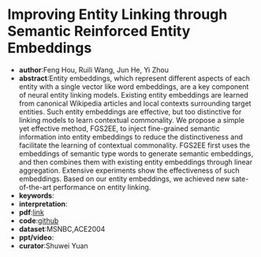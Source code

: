 #  Improving Entity Linking through Semantic Reinforced Entity Embeddings

* **author**:Feng Hou, Ruili Wang, Jun He, Yi Zhou
* **abstract**:Entity embeddings, which represent different aspects of each entity with a single vector like word embeddings, are a key component of neural entity linking models. Existing entity embeddings are learned from canonical Wikipedia articles and local contexts surrounding target entities. Such entity embeddings are effective, but too distinctive for linking models to learn contextual commonality. We propose a simple yet effective method, FGS2EE, to inject fine-grained semantic information into entity embeddings to reduce the distinctiveness and facilitate the learning of contextual commonality. FGS2EE first uses the embeddings of semantic type words to generate semantic embeddings, and then combines them with existing entity embeddings through linear aggregation. Extensive experiments show the effectiveness of such embeddings. Based on our entity embeddings, we achieved new sate-of-the-art performance on entity linking.
* **keywords**:
* **interpretation**:
* **pdf**:[link](https://www.aclweb.org/anthology/2020.acl-main.612.pdf)
* **code**:[github](https://github.com/fhou80/EntEmb/)
* **dataset**:MSNBC,ACE2004
* **ppt/video**:
* **curator**:Shuwei Yuan

